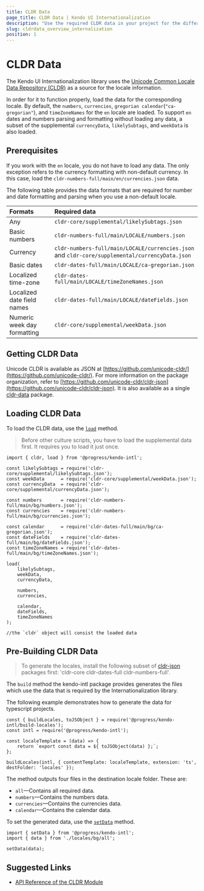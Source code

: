 ```yaml
---
title: CLDR Data
page_title: CLDR Data | Kendo UI Internationalization
description: "Use the required CLDR data in your project for the different Kendo UI Internationalization modules to work."
slug: cldrdata_overview_internalization
position: 1
---
```


# CLDR Data

The Kendo UI Internationalization library uses the [Unicode Common Locale Data Repository (CLDR)](http://cldr.unicode.org/) as a source for the locale information.

In order for it to function properly, load the data for the corresponding locale. By default, the `numbers`, `currencies`, `gregorian calendar`(`"ca-gregorian"`), and `timeZoneNames` for the `en` locale are loaded. To support `en` dates and numbers parsing and formatting without loading any data, a subset of the supplemental `currencyData`, `likelySubtags`, and `weekData` is also loaded.

## Prerequisites

If you work with the `en` locale, you do not have to load any data. The only exception refers to the currency formatting with non-default currency. In this case, load the `cldr-numbers-full/main/en/currencies.json` data.

The following table provides the data formats that are required for number and date formatting and parsing when you use a non-default locale.

| Formats                      | Required data                          |
|:---                          |:---                                    |
| Any                          | `cldr-core/supplemental/likelySubtags.json` |
| Basic numbers                | `cldr-numbers-full/main/LOCALE/numbers.json`        |
| Currency                     | `cldr-numbers-full/main/LOCALE/currencies.json` and `cldr-core/supplemental/currencyData.json` |
| Basic dates                  | `cldr-dates-full/main/LOCALE/ca-gregorian.json`   |
| Localized time-zone          | `cldr-dates-full/main/LOCALE/timeZoneNames.json`  |
| Localized date field names   | `cldr-dates-full/main/LOCALE/dateFields.json`     |
| Numeric week day formatting  | `cldr-core/supplemental/weekData.json`      |

## Getting CLDR Data

Unicode CLDR is available as JSON at [https://github.com/unicode-cldr/](https://github.com/unicode-cldr/). For more information on the package organization, refer to [https://github.com/unicode-cldr/cldr-json](https://github.com/unicode-cldr/cldr-json). It is also available as a single [cldr-data](https://www.npmjs.com/package/cldr-data) package.

## Loading CLDR Data

To load the CLDR data, use the [`load`](https://github.com/telerik/kendo-intl/blob/master/docs/cldr/api.md#load) method.

> Before other culture scripts, you have to load the supplemental data first. It requires you to load it just once.

```
import { cldr, load } from '@progress/kendo-intl';

const likelySubtags = require('cldr-core/supplemental/likelySubtags.json');
const weekData      = require('cldr-core/supplemental/weekData.json');
const currencyData  = require('cldr-core/supplemental/currencyData.json');

const numbers       = require('cldr-numbers-full/main/bg/numbers.json');
const currencies    = require('cldr-numbers-full/main/bg/currencies.json');

const calendar      = require('cldr-dates-full/main/bg/ca-gregorian.json');
const dateFields    = require('cldr-dates-full/main/bg/dateFields.json');
const timeZoneNames = require('cldr-dates-full/main/bg/timeZoneNames.json');

load(
    likelySubtags,
    weekData,
    currencyData,

    numbers,
    currencies,

    calendar,
    dateFields,
    timeZoneNames
);

//the `cldr` object will consist the loaded data
```

## Pre-Building CLDR Data

> To generate the locales, install the following subset of [cldr-json](https://github.com/unicode-org/cldr-json) packages first: 'cldr-core cldr-dates-full cldr-numbers-full'.

The `build` method the kendo-intl package provides generates the files which use the data that is required by the Internationalization library.

The following example demonstrates how to generate the data for typescript projects.

```
const { buildLocales, toJSObject } = require('@progress/kendo-intl/build-locales');
const intl = require('@progress/kendo-intl');

const localeTemplate = (data) => {
    return `export const data = ${ toJSObject(data) };`;
};

buildLocales(intl, { contentTemplate: localeTemplate, extension: 'ts', destFolder: 'locales' });
```

The method outputs four files in the destination locale folder. These are:

* `all`&mdash;Contains all required data.
* `numbers`&mdash;Contains the numbers data.
* `currencies`&mdash;Contains the currencies data.
* `calendar`&mdash;Contains the calendar data.

To set the generated data, use the [`setData`](https://github.com/telerik/kendo-intl/blob/master/docs/cldr/api.md#setdata) method.

```
import { setData } from '@progress/kendo-intl';
import { data } from './locales/bg/all';

setData(data);
```

## Suggested Links

* [API Reference of the CLDR Module](https://github.com/telerik/kendo-intl/blob/master/docs/cldr/api.md)
